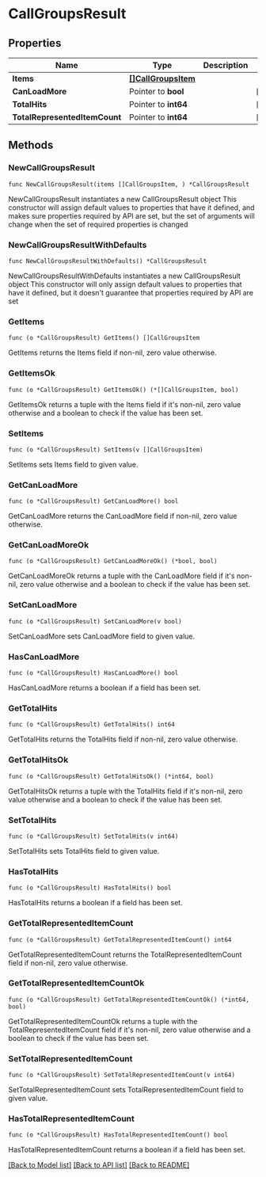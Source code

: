 # CallGroupsResult

## Properties

Name | Type | Description | Notes
------------ | ------------- | ------------- | -------------
**Items** | [**[]CallGroupsItem**](CallGroupsItem.md) |  | 
**CanLoadMore** | Pointer to **bool** |  | [optional] 
**TotalHits** | Pointer to **int64** |  | [optional] 
**TotalRepresentedItemCount** | Pointer to **int64** |  | [optional] 

## Methods

### NewCallGroupsResult

`func NewCallGroupsResult(items []CallGroupsItem, ) *CallGroupsResult`

NewCallGroupsResult instantiates a new CallGroupsResult object
This constructor will assign default values to properties that have it defined,
and makes sure properties required by API are set, but the set of arguments
will change when the set of required properties is changed

### NewCallGroupsResultWithDefaults

`func NewCallGroupsResultWithDefaults() *CallGroupsResult`

NewCallGroupsResultWithDefaults instantiates a new CallGroupsResult object
This constructor will only assign default values to properties that have it defined,
but it doesn't guarantee that properties required by API are set

### GetItems

`func (o *CallGroupsResult) GetItems() []CallGroupsItem`

GetItems returns the Items field if non-nil, zero value otherwise.

### GetItemsOk

`func (o *CallGroupsResult) GetItemsOk() (*[]CallGroupsItem, bool)`

GetItemsOk returns a tuple with the Items field if it's non-nil, zero value otherwise
and a boolean to check if the value has been set.

### SetItems

`func (o *CallGroupsResult) SetItems(v []CallGroupsItem)`

SetItems sets Items field to given value.


### GetCanLoadMore

`func (o *CallGroupsResult) GetCanLoadMore() bool`

GetCanLoadMore returns the CanLoadMore field if non-nil, zero value otherwise.

### GetCanLoadMoreOk

`func (o *CallGroupsResult) GetCanLoadMoreOk() (*bool, bool)`

GetCanLoadMoreOk returns a tuple with the CanLoadMore field if it's non-nil, zero value otherwise
and a boolean to check if the value has been set.

### SetCanLoadMore

`func (o *CallGroupsResult) SetCanLoadMore(v bool)`

SetCanLoadMore sets CanLoadMore field to given value.

### HasCanLoadMore

`func (o *CallGroupsResult) HasCanLoadMore() bool`

HasCanLoadMore returns a boolean if a field has been set.

### GetTotalHits

`func (o *CallGroupsResult) GetTotalHits() int64`

GetTotalHits returns the TotalHits field if non-nil, zero value otherwise.

### GetTotalHitsOk

`func (o *CallGroupsResult) GetTotalHitsOk() (*int64, bool)`

GetTotalHitsOk returns a tuple with the TotalHits field if it's non-nil, zero value otherwise
and a boolean to check if the value has been set.

### SetTotalHits

`func (o *CallGroupsResult) SetTotalHits(v int64)`

SetTotalHits sets TotalHits field to given value.

### HasTotalHits

`func (o *CallGroupsResult) HasTotalHits() bool`

HasTotalHits returns a boolean if a field has been set.

### GetTotalRepresentedItemCount

`func (o *CallGroupsResult) GetTotalRepresentedItemCount() int64`

GetTotalRepresentedItemCount returns the TotalRepresentedItemCount field if non-nil, zero value otherwise.

### GetTotalRepresentedItemCountOk

`func (o *CallGroupsResult) GetTotalRepresentedItemCountOk() (*int64, bool)`

GetTotalRepresentedItemCountOk returns a tuple with the TotalRepresentedItemCount field if it's non-nil, zero value otherwise
and a boolean to check if the value has been set.

### SetTotalRepresentedItemCount

`func (o *CallGroupsResult) SetTotalRepresentedItemCount(v int64)`

SetTotalRepresentedItemCount sets TotalRepresentedItemCount field to given value.

### HasTotalRepresentedItemCount

`func (o *CallGroupsResult) HasTotalRepresentedItemCount() bool`

HasTotalRepresentedItemCount returns a boolean if a field has been set.


[[Back to Model list]](../README.md#documentation-for-models) [[Back to API list]](../README.md#documentation-for-api-endpoints) [[Back to README]](../README.md)



